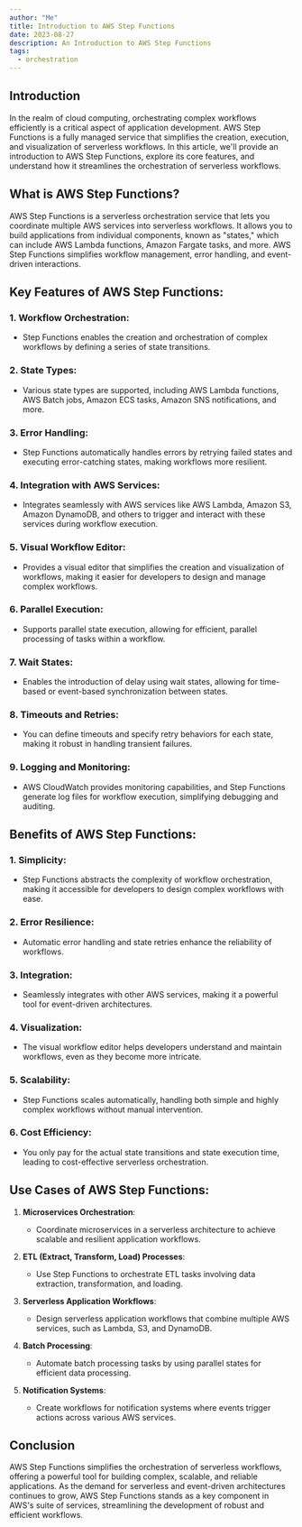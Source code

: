 ```yaml
---
author: "Me"
title: Introduction to AWS Step Functions
date: 2023-08-27
description: An Introduction to AWS Step Functions
tags:
  - orchestration
---
```


## Introduction

In the realm of cloud computing, orchestrating complex workflows efficiently is a critical aspect of application development. AWS Step Functions is a fully managed service that simplifies the creation, execution, and visualization of serverless workflows. In this article, we'll provide an introduction to AWS Step Functions, explore its core features, and understand how it streamlines the orchestration of serverless workflows.

## What is AWS Step Functions?

AWS Step Functions is a serverless orchestration service that lets you coordinate multiple AWS services into serverless workflows. It allows you to build applications from individual components, known as "states," which can include AWS Lambda functions, Amazon Fargate tasks, and more. AWS Step Functions simplifies workflow management, error handling, and event-driven interactions.

## Key Features of AWS Step Functions:

### 1. **Workflow Orchestration**:
   - Step Functions enables the creation and orchestration of complex workflows by defining a series of state transitions.

### 2. **State Types**:
   - Various state types are supported, including AWS Lambda functions, AWS Batch jobs, Amazon ECS tasks, Amazon SNS notifications, and more.

### 3. **Error Handling**:
   - Step Functions automatically handles errors by retrying failed states and executing error-catching states, making workflows more resilient.

### 4. **Integration with AWS Services**:
   - Integrates seamlessly with AWS services like AWS Lambda, Amazon S3, Amazon DynamoDB, and others to trigger and interact with these services during workflow execution.

### 5. **Visual Workflow Editor**:
   - Provides a visual editor that simplifies the creation and visualization of workflows, making it easier for developers to design and manage complex workflows.

### 6. **Parallel Execution**:
   - Supports parallel state execution, allowing for efficient, parallel processing of tasks within a workflow.

### 7. **Wait States**:
   - Enables the introduction of delay using wait states, allowing for time-based or event-based synchronization between states.

### 8. **Timeouts and Retries**:
   - You can define timeouts and specify retry behaviors for each state, making it robust in handling transient failures.

### 9. **Logging and Monitoring**:
   - AWS CloudWatch provides monitoring capabilities, and Step Functions generate log files for workflow execution, simplifying debugging and auditing.

## Benefits of AWS Step Functions:

### 1. **Simplicity**:
   - Step Functions abstracts the complexity of workflow orchestration, making it accessible for developers to design complex workflows with ease.

### 2. **Error Resilience**:
   - Automatic error handling and state retries enhance the reliability of workflows.

### 3. **Integration**:
   - Seamlessly integrates with other AWS services, making it a powerful tool for event-driven architectures.

### 4. **Visualization**:
   - The visual workflow editor helps developers understand and maintain workflows, even as they become more intricate.

### 5. **Scalability**:
   - Step Functions scales automatically, handling both simple and highly complex workflows without manual intervention.

### 6. **Cost Efficiency**:
   - You only pay for the actual state transitions and state execution time, leading to cost-effective serverless orchestration.

## Use Cases of AWS Step Functions:

1. **Microservices Orchestration**:
   - Coordinate microservices in a serverless architecture to achieve scalable and resilient application workflows.

2. **ETL (Extract, Transform, Load) Processes**:
   - Use Step Functions to orchestrate ETL tasks involving data extraction, transformation, and loading.

3. **Serverless Application Workflows**:
   - Design serverless application workflows that combine multiple AWS services, such as Lambda, S3, and DynamoDB.

4. **Batch Processing**:
   - Automate batch processing tasks by using parallel states for efficient data processing.

5. **Notification Systems**:
   - Create workflows for notification systems where events trigger actions across various AWS services.

## Conclusion

AWS Step Functions simplifies the orchestration of serverless workflows, offering a powerful tool for building complex, scalable, and reliable applications. As the demand for serverless and event-driven architectures continues to grow, AWS Step Functions stands as a key component in AWS's suite of services, streamlining the development of robust and efficient workflows.